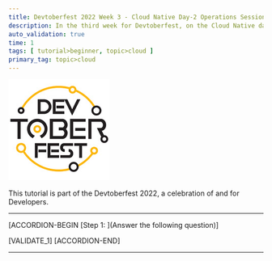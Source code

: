 ```yaml
---
title: Devtoberfest 2022 Week 3 - Cloud Native Day-2 Operations Session
description: In the third week for Devtoberfest, on the Cloud Native days you watched the second part of the SAP BTP, Kyma runtime Day-2 Operations. Here we test if you have listened carefully, so go ahead and answer the question to earn extra points towards the grand prize.
auto_validation: true
time: 1
tags: [ tutorial>beginner, topic>cloud ]
primary_tag: topic>cloud
---
```


![Devtoberfest](Devtoberfest.jpg)

This tutorial is part of the Devtoberfest 2022, a celebration of and for Developers.

---

[ACCORDION-BEGIN [Step 1: ](Answer the following question)]

[VALIDATE_1]
[ACCORDION-END]

---
